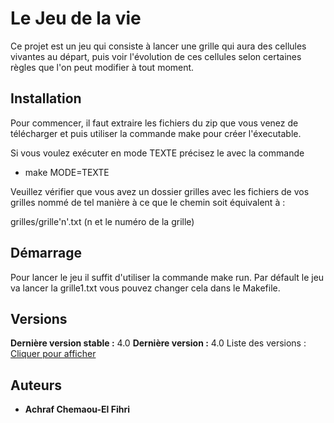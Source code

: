 # Le Jeu de la vie

Ce projet est un jeu qui consiste à lancer une grille qui aura des cellules vivantes au départ, puis voir l'évolution de ces cellules selon certaines règles que l'on peut modifier à tout moment.

## Installation

Pour commencer, il faut extraire les fichiers du zip que vous venez de télécharger et puis utiliser la commande make pour créer l'éxecutable.

Si vous voulez exécuter en mode TEXTE précisez le avec la commande 
* make MODE=TEXTE

Veuillez vérifier que vous avez un dossier grilles avec les fichiers de vos grilles nommé de tel manière à ce que le chemin soit équivalent à :

grilles/grille'n'.txt    (n et le numéro de la grille)

## Démarrage

Pour lancer le jeu il suffit d'utiliser la commande make run.
Par défault le jeu va lancer la grille1.txt 
vous pouvez changer cela dans le Makefile.

## Versions
**Dernière version stable :** 4.0
**Dernière version :** 4.0
Liste des versions : [Cliquer pour afficher](https://git.unistra.fr/chemaouelfihri/jeu_de_la_vie/-/tags)

## Auteurs
* **Achraf Chemaou-El Fihri**


